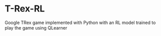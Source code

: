 # T-Rex-RL
Google TRex game implemented with Python with an RL model trained to play the game using QLearner
